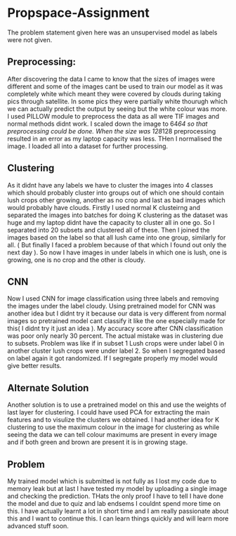 # Propspace-Assignment
The problem statement given here was an unsupervised model as labels were not given. 
## Preprocessing:
After discovering the data I came to know that the sizes of images were different and some of the images cant be used to train our model as it was completely white which meant they were covered by clouds during taking pics through satellite. In some pics they were partially white thourugh which we can actually predict the output by seeing but the white colour was more. I used PILLOW module to preprocess the data as all were TIF images and normal methods didnt work. I scaled down the image to 64*64 so that preprocessing could be done. When the size was 128*128 preprocessing resulted in an error as my laptop capacity was less. THen I normalised the image. I loaded all into a dataset for further processing.
## Clustering
As it didnt have any labels we have to cluster the images into 4 classes which should probably cluster into groups out of which one should contain lush crops other growing, another as no crop and last as bad images which would probably have clouds. Firstly I used normal K clusteirng and separated the images into batches for doing K clustering as the dataset was huge and my laptop didnt have the capacity to cluster all in one go. So I separated into 20 subsets and clustered all of these. Then I joined the images based on the label so that all lush came into one group, similarly for all. ( But finally I faced a problem because of that which I found out only the next day ). So now I have images in under labels in which one is lush, one is growing, one is no crop and the other is cloudy.
## CNN
Now I used CNN for image classification using three labels and removing the images under the label cloudy. Using pretrained model for CNN was another idea but I didnt try it because our data is very different from normal images so pretrained model cant classify it like the one especially made for this( I didnt try it just an idea ). My accuracy score after CNN classification was poor only nearly 30 percent. The actual mistake was in clustering due to subsets. Problem was like if in subset 1 Lush crops were under label 0 in another cluster lush crops were under label 2. So when I segregated based on label again it got randomized. If I segregate properly my model would give better results.

## Alternate Solution
Another solution is to use a pretrained model on this and use the weights of last layer for clustering. I could have used PCA for extracting the main features and to visulize the clusters we obtained.
I had another idea for K clustering to use the maximum colour in the image for clustering as while seeing the data we can tell colour maximums are present in every image and if both green and brown are present it is in growing stage.

## Problem
My trained model which is submitted is not fully as I lost my code due to memory leak but at last I have tested my model by uploading a single image and checking the prediction. THats the only proof I have to tell I have done the model and due to quiz and lab endsems I couldnt spend more time on this. I have actually learnt a lot in short time and I am really passionate about this and I want to continue this. I can learn things quickly and will learn more advanced stuff soon. 
